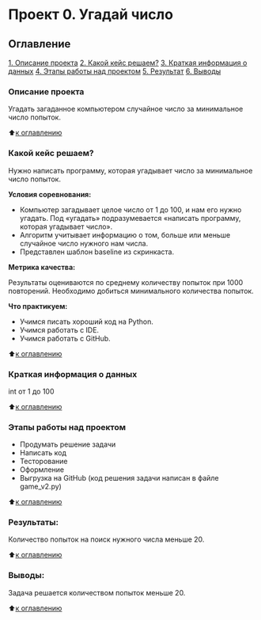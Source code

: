 # Проект 0. Угадай число

## Оглавление
[1. Описание проекта](https://github.com/BNastya8/study_data_science/tree/BNastya8-patch-2/README.md#Описание-проекта)
[2. Какой кейс решаем?](https://github.com/BNastya8/study_data_science/tree/BNastya8-patch-2/README.md#Какой-кейс-решаем?)
[3. Краткая информация о данных](https://github.com/BNastya8/study_data_science/tree/BNastya8-patch-2/README.md#Краткая-информация-о-данных)
[4. Этапы работы над проектом](https://github.com/BNastya8/study_data_science/tree/BNastya8-patch-2/README.md#Этапы-работы-над-проектом)
[5. Результат](https://github.com/BNastya8/study_data_science/tree/BNastya8-patch-2/README.md#Результат)
[6. Выводы](https://github.com/BNastya8/study_data_science/tree/BNastya8-patch-2/README.md#Выводы)

### Описание проекта
Угадать загаданное компьютером случайное число за минимальное число попыток.

:arrow_up:[к оглавлению](https://github.com/BNastya8/study_data_science/tree/BNastya8-patch-2/README.md#Оглавление)

### Какой кейс решаем?
Нужно написать программу, которая угадывает число за минимальное число попыток.

**Условия соревнования:**
- Компьютер загадывает целое число от 1 до 100, и нам его нужно угадать. Под «угадать» подразумевается «написать программу, которая угадывает число».
- Алгоритм учитывает информацию о том, больше или меньше случайное число нужного нам числа.
- Представлен шаблон baseline из скринкаста.

**Метрика качества:**

Результаты оцениваются по среднему количеству попыток при 1000 повторений. Необходимо добиться минимального количества попыток.

**Что практикуем:**
- Учимся писать хороший код на Python.
- Учимся работать с IDE.
- Учимся работать с GitHub.

:arrow_up:[к оглавлению](https://github.com/BNastya8/study_data_science/tree/BNastya8-patch-2/README.md#Оглавление)
### Краткая информация о данных
int от 1 до 100
  
:arrow_up:[к оглавлению](https://github.com/BNastya8/study_data_science/tree/BNastya8-patch-2/README.md#Оглавление)


### Этапы работы над проектом  
- Продумать решение задачи
- Написать код
- Тесторование
- Оформление
- Выгрузка на GitHub (код решения задачи написан в файле game_v2.py)

:arrow_up:[к оглавлению](https://github.com/BNastya8/study_data_science/tree/BNastya8-patch-2/README.md#Оглавление)



### Результаты:  
Количество попыток на поиск нужного числа меньше 20.

:arrow_up:[к оглавлению](https://github.com/BNastya8/study_data_science/tree/BNastya8-patch-2/README.md#Оглавление)


### Выводы:  
Задача решается количеством попыток меньше 20.

:arrow_up:[к оглавлению](https://github.com/BNastya8/study_data_science/tree/BNastya8-patch-2/README.md#Оглавление)
